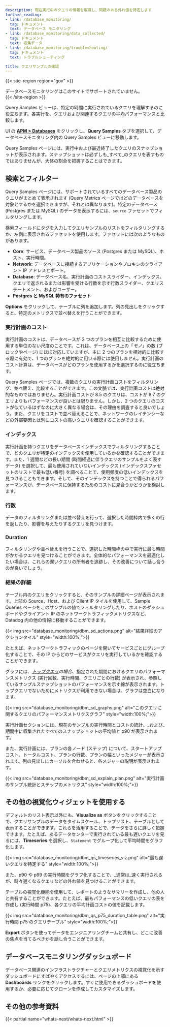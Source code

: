 ```yaml
---
description: 現在実行中のクエリの情報を取得し、問題のある外れ値を特定します
further_reading:
- link: /database_monitoring/
  tag: ドキュメント
  text: データベース モニタリング
- link: /database_monitoring/data_collected/
  tag: ドキュメント
  text: 収集データ
- link: /database_monitoring/troubleshooting/
  tag: ドキュメント
  text: トラブルシューティング

title: クエリサンプルの確認
---
```


{{< site-region region="gov" >}}
<div class="alert alert-warning">データベースモニタリングはこのサイトでサポートされていません。</div>
{{< /site-region >}}

Query Samples ビューは、特定の時間に実行されているクエリを理解するのに役立ちます。各実行を、クエリおよび関連するクエリの平均パフォーマンスと比較します。

UI の **[APM > Databases][1]** をクリックし、**Query Samples** タブを選択して、データベースモニタリング内の Query Samples ビューに移動します。

Query Samples ページには、実行中および最近終了したクエリのスナップショットが表示されます。スナップショットは必ずしも_すべて_のクエリを表すものではありませんが、大体の割合を把握することはできます。

## 検索とフィルター

Query Samples ページには、サポートされているすべてのデータベース製品のクエリがまとめて表示されます (Query Metrics ページではどのデータベースを対象とするかを選択できますが、それとは異なります)。特定のデータベース (Postgres または MySQL) のデータを表示するには、`source` ファセットでフィルタリングします。

検索フィールドにタグを入力してクエリサンプルのリストをフィルタリングするか、左側に表示されるファセットを使用します。ファセットには次のようなものがあります。

- **Core**: サービス、データベース製品のソース (Postgres または MySQL)、ホスト、実行時間。
- **Network**: データベースに接続するアプリケーションやプロキシのクライアント IP アドレスとポート。
- **Database**: データベース名、実行計画のコストスライダー、インデックス、クエリで返されるまたは影響を受ける行数を示す行数スライダー、クエリステートメント、およびユーザー。
- **Postgres と MySQL 特有のファセット**

**Options** をクリックして、テーブルに列を追加します。列の見出しをクリックすると、特定のメトリクスで並べ替えを行うことができます。

### 実行計画のコスト

実行計画のコストは、データベースが 2 つのプランを相互に比較するために使用する単位のない尺度のことです。これは、データベース上の「_モノ_」の数 (ブロックやページ) にほぼ対応していますが、主に 2 つのプランを相対的に比較する際に有効で、1 つのプランを絶対的に用いる際には使用しません。実行計画のコスト計算は、データベースがどのプランを使用するかを選択するのに役立ちます。

Query Samples ページでは、複数のクエリの実行計画コストをフィルタリング、並べ替え、比較することができます。この文脈では、実行計画コストは絶対的なものではありません。実行計画コストが 8.5 のクエリは、コストが 8.7 のクエリよりもパフォーマンスが良いとは限りません。しかし、2 つのクエリのコストが似ているはずなのに大きく異なる場合は、その理由を調査すると良いでしょう。また、クエリをコストで並べ替えることで、ネットワークのレイテンシーなどの外部要因とは別にコストの高いクエリを確認することができます。

### インデックス

実行計画を持つクエリをデータベースインデックスでフィルタリングすることで、どのクエリが特定のインデックスを使用しているかを確認することができます。また、1 週間などの長い期間 (時間経過に伴うクエリのサンプルをよく表すデータ) を選択して、最も使用されていないインデックス (インデックスファセットのリストで最も低い番号) を調べることで、使用頻度の低いインデックスを見つけることもできます。そして、そのインデックスを持つことで得られるパフォーマンスが、データベースに保持するためのコストに見合うかどうかを検討します。

### 行数

データのフィルタリングまたは並べ替えを行って、選択した時間枠内で多くの行を返したり、影響を与えたりするクエリを見つけます。

### Duration

フィルタリングや並べ替えを行うことで、選択した時間枠の中で実行に最も時間がかかるクエリを見つけることができます。全体的なパフォーマンスを最適化したい場合は、これらの遅いクエリの所有者を追跡し、その改善について話し合うのが良いでしょう。

### 結果の詳細

テーブル内のクエリをクリックすると、そのサンプルの詳細ページが表示されます。上部の Source、Host、および Client IP タイルを使用して、Sample Queries ページをこのサンプルの値でフィルタリングしたり、ホストのダッシュボードやクライアント IP のネットワークトラフィックメトリクスなど、Datadog 内の他の情報に移動することができます。

{{< img src="database_monitoring/dbm_sd_actions.png" alt="結果詳細のアクションタイル" style="width:100%;">}}

たとえば、ネットワークトラフィックのページを開いてサービスごとにグループ化することで、その IP からどのサービスがクエリを実行しているかを確認することができます。

グラフには、_[トップクエリ][2]の場合_、指定された期間におけるクエリのパフォーマンスメトリクス (実行回数、実行時間、クエリごとの行数) が表示され、参照しているサンプルスナップショットのパフォーマンスを示す線が表示されます。トップクエリでないためにメトリクスが利用できない場合は、グラフは空白になります。

{{< img src="database_monitoring/dbm_sd_graphs.png" alt="このクエリに関するクエリのパフォーマンスメトリクスグラフ" style="width:100%;">}}

実行計画セクションには、現在のサンプルの実行時間とコストの統計、_および_期間中に収集されたすべてのスナップショットの平均値と p90 が表示されます。

また、実行計画には、プランの各ノード (ステップ) について、スタートアップコスト、トータルコスト、プランの行数、プランの幅といったメジャーが表示されます。列の見出しにカーソルを合わせると、各メジャーの説明が表示されます。

{{< img src="database_monitoring/dbm_sd_explain_plan.png" alt="実行計画のサンプル統計とステップのメトリクス" style="width:100%;">}}

## その他の視覚化ウィジェットを使用する

デフォルトのリスト表示以外にも、**Visualize as** ボタンをクリックすることで、クエリサンプルのデータをタイムスケール、トップリスト、テーブルとして表示することができます。これらを活用することで、データをさらに詳しく把握できます。たとえば、あるデータセンターで実行されている最も遅いクエリを見るには、**Timeseries** を選択し、`Statement` でグループ化して平均時間をグラフ化します。

{{< img src="database_monitoring/dbm_qs_timeseries_viz.png" alt="最も遅いクエリを特定する" style="width:100%;">}}

また、p90 や p99 の実行時間をグラフ化することで、_通常は_速く実行されるが、時々遅くなるクエリなどの外れ値を見つけることができます。

テーブルの視覚化機能を使用して、レポートのようなサマリーを作成し、他の人と共有することができます。たとえば、最もパフォーマンスの低いクエリの表を作成し (実行時間 p75)、各クエリの平均計画コストの値を記載します。

{{< img src="database_monitoring/dbm_qs_p75_duration_table.png" alt="実行時間 p75 のクエリテーブル" style="width:100%;">}}

**Export** ボタンを使ってデータをエンジニアリングチームと共有し、どこに改善の焦点を当てるべきかを話し合うことができます。

## データベースモニタリングダッシュボード

データベース関連のインフラストラクチャーとクエリメトリクスの視覚化を示すダッシュボードにすばやくアクセスするには、ページの上部にある **Dashboards** リンクをクリックします。すぐに使用できるダッシュボードを使用するか、必要に応じてクローンを作成してカスタマイズします。

## その他の参考資料

{{< partial name="whats-next/whats-next.html" >}}

[1]: https://app.datadoghq.com/databases
[2]: /ja/database_monitoring/data_collected/#which-queries-are-tracked
